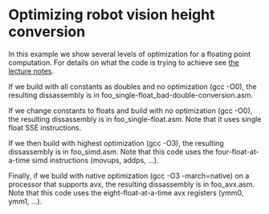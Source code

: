 # Optimizing robot vision height conversion

In this example we show several levels of optimization for a floating point
computation. For details on what the code is trying
to achieve see [the lecture notes](https://docs.google.com/document/d/e/2PACX-1vSAkksTkd3mericYRXYTNRvVSePm8JRmc01t1VVID--o86RnRIj30IIbct84D-RYZfeSG61PyeKPPbe/pub).

If we build with all constants as doubles and no optimization (gcc -O0),
the resulting dissassembly is in foo_single-float_bad-double-conversion.asm.

If we change constants to floats and build with no optimization (gcc -O0),
the resulting dissassembly is in foo_single-float.asm. Note that it uses
single float SSE instructions.

If we then build with highest optimization (gcc -O3),
the resulting dissassembly is in foo_simd.asm. Note that this code uses
the four-float-at-a-time simd instructions (movups, addps, ...).

Finally, if we build with native optimization (gcc -O3 -march=native) on
a processor that supports avx,
the resulting dissassembly is in foo_avx.asm. Note that this code uses
the eight-float-at-a-time avx registers (ymm0, ymm1, ...).
